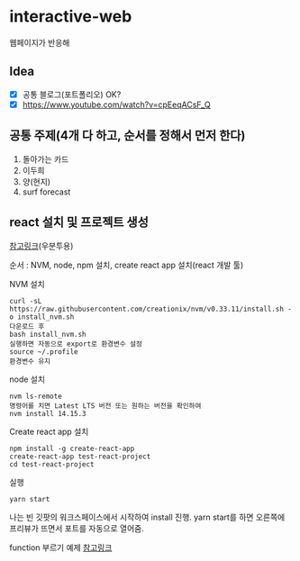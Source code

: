 # interactive-web
웹페이지가 반응해

## Idea
- [x] 공통 블로그(포트폴리오) OK?
- [x] https://www.youtube.com/watch?v=cpEeqACsF_Q

## 공통 주제(4개 다 하고, 순서를 정해서 먼저 한다)
1. 돌아가는 카드
2. 이두희
3. 양(현지)
4. surf forecast

## react 설치 및 프로젝트 생성
[참고링크](https://www.hanumoka.net/2019/12/28/ubuntu-20191228-ubuntu-create-react-app/)(우분투용)

순서 : NVM, node, npm 설치, create react app 설치(react 개발 툴)

NVM 설치
```
curl -sL https://raw.githubusercontent.com/creationix/nvm/v0.33.11/install.sh -o install_nvm.sh
다운로드 후
bash install_nvm.sh
실행하면 자동으로 export로 환경변수 설정
source ~/.profile
환경변수 유지
```
node 설치
```
nvm ls-remote
명령어를 치면 Latest LTS 버전 또는 원하는 버전을 확인하여
nvm install 14.15.3
```
Create react app 설치
```
npm install -g create-react-app
create-react-app test-react-project
cd test-react-project
```
실행
```
yarn start
```
나는 빈 깃팟의 워크스페이스에서 시작하여 install 진행.
yarn start를 하면 오른쪽에 프리뷰가 뜨면서 포트를 자동으로 열어줌.

function 부르기 예제 [참고링크](https://dev-pengun.tistory.com/entry/React-%EB%A6%AC%EC%95%A1%ED%8A%B8-%EA%B8%B0%EC%B4%88-%EB%B0%B0%EC%9A%B0%EA%B8%B0-3-components%EC%99%80-props?category=913270)

